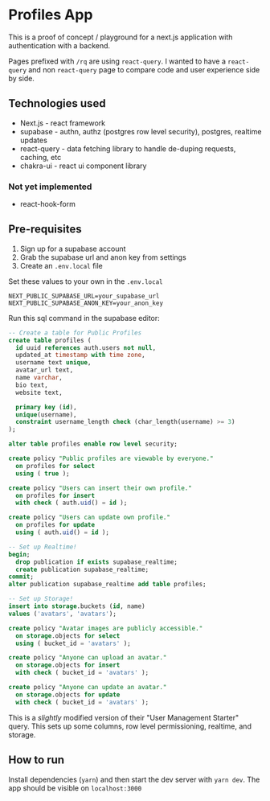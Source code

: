 # Profiles App

This is a proof of concept / playground for a next.js application with authentication with a backend.

Pages prefixed with `/rq` are using `react-query`. I wanted to have a `react-query` and non `react-query`
page to compare code and user experience side by side.

## Technologies used

- Next.js - react framework
- supabase - authn, authz (postgres row level security), postgres, realtime updates
- react-query - data fetching library to handle de-duping requests, caching, etc
- chakra-ui - react ui component library

### Not yet implemented

- react-hook-form

## Pre-requisites

1. Sign up for a supabase account
2. Grab the supabase url and anon key from settings
3. Create an `.env.local` file

Set these values to your own in the `.env.local`

```
NEXT_PUBLIC_SUPABASE_URL=your_supabase_url
NEXT_PUBLIC_SUPABASE_ANON_KEY=your_anon_key
```

Run this sql command in the supabase editor:

```sql
-- Create a table for Public Profiles
create table profiles (
  id uuid references auth.users not null,
  updated_at timestamp with time zone,
  username text unique,
  avatar_url text,
  name varchar,
  bio text,
  website text,

  primary key (id),
  unique(username),
  constraint username_length check (char_length(username) >= 3)
);

alter table profiles enable row level security;

create policy "Public profiles are viewable by everyone."
  on profiles for select
  using ( true );

create policy "Users can insert their own profile."
  on profiles for insert
  with check ( auth.uid() = id );

create policy "Users can update own profile."
  on profiles for update
  using ( auth.uid() = id );

-- Set up Realtime!
begin;
  drop publication if exists supabase_realtime;
  create publication supabase_realtime;
commit;
alter publication supabase_realtime add table profiles;

-- Set up Storage!
insert into storage.buckets (id, name)
values ('avatars', 'avatars');

create policy "Avatar images are publicly accessible."
  on storage.objects for select
  using ( bucket_id = 'avatars' );

create policy "Anyone can upload an avatar."
  on storage.objects for insert
  with check ( bucket_id = 'avatars' );

create policy "Anyone can update an avatar."
  on storage.objects for update
  with check ( bucket_id = 'avatars' );
```

This is a _slightly_ modified version of their "User Management Starter" query.
This sets up some columns, row level permissioning, realtime, and storage.

## How to run

Install dependencies (`yarn`) and then start the dev server with `yarn dev`.
The app should be visible on `localhost:3000`
